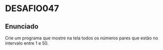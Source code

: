 # DESAFIO047

## Enunciado

Crie um programa que mostre na tela todos os números pares que estão no intervalo entre 1 e 50.